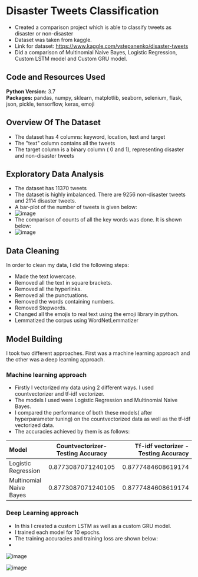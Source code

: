 # Disaster Tweets Classification
* Created a comparison project which is able to classify tweets as disaster or non-disaster
* Dataset was taken from kaggle. 
* Link for dataset: https://www.kaggle.com/vstepanenko/disaster-tweets
* Did a comparison of Multinomial Naive Bayes, Logistic Regression, Custom LSTM model and Custom GRU model.

## Code and Resources Used 
**Python Version:** 3.7  
**Packages:** pandas, numpy, sklearn, matplotlib, seaborn, selenium, flask, json, pickle, tensorflow, keras, emoji

## Overview Of The Dataset
* The dataset has 4 columns: keyword, location, text and target
* The "text" column contains all the tweets
* The target column is a binary column ( 0 and 1), representing disaster and non-disaster tweets

## Exploratory Data Analysis
* The dataset has 11370 tweets
* The dataset is highly imbalanced. There are 9256 non-disaster tweets and 2114 disaster tweets.
* A bar-plot of the number of tweets is given below:
* ![image](https://user-images.githubusercontent.com/56645508/122762198-b0639b80-d2ba-11eb-9bd8-3340724252a2.png)
* The comparison of counts of all the key words was done. It is shown below:
* ![image](https://user-images.githubusercontent.com/56645508/122762336-d8eb9580-d2ba-11eb-9448-dbb80e14106a.png)

## Data Cleaning
In order to clean my data, I did the following steps:
* Made the text lowercase.
* Removed all the text in square brackets.
* Removed all the hyperlinks.
* Removed all the punctuations.
* Removed the words containing numbers.
* Removed Stopwords.
* Changed all the emojis to real text using the emoji library in python.
* Lemmatized the corpus using WordNetLemmatizer

## Model Building 

I took two different approaches. First was a machine learning approach and the other was a deep learning approach.

### Machine learning approach
* Firstly I vectorized my data using 2 different ways. I used countvectorizer and tf-idf vectorizer. 
* The models I used were Logistic Regression and Multinomial Naive Bayes.
* I compared the performance of both these models( after hyperparameter tuning) on the countvectorized data as well as the tf-idf vectorized data.
* The accuracies achieved by them is as follows:


| Model      | Countvectorizer- Testing Accuracy | Tf-idf vectorizer - Testing Accuracy   |
| :---        |    :----:   |          ---: |
| Logistic Regression      | 0.8773087071240105      | 0.8777484608619174   |
| Multinomial Naive Bayes   | 0.8773087071240105        | 0.8777484608619174      |

### Deep Learning approach
* In this I created a custom LSTM as well as a custom GRU model.
* I trained each model for 10 epochs.
* The training accuracies and training loss are shown below:
* 
![image](https://user-images.githubusercontent.com/56645508/124110931-60d55a80-da86-11eb-90b2-dfc7e03ff767.png)

![image](https://user-images.githubusercontent.com/56645508/124110957-692d9580-da86-11eb-91f3-725f98714bae.png)


